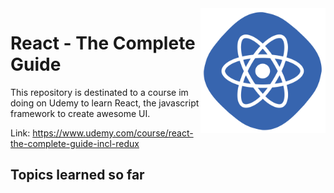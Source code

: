<img src="react.png" width="200" align="right">

# React - The Complete Guide 

This repository is destinated to a course im doing on Udemy to learn React, the javascript framework to create awesome UI.

Link: https://www.udemy.com/course/react-the-complete-guide-incl-redux

## Topics learned so far
